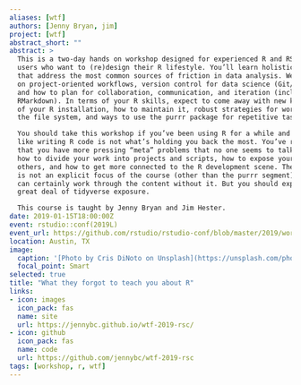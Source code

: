 ```yaml
---
aliases: [wtf]
authors: [Jenny Bryan, jim]
project: [wtf]
abstract_short: ""
abstract: >
  This is a two-day hands on workshop designed for experienced R and RStudio
  users who want to (re)design their R lifestyle. You’ll learn holistic workflows
  that address the most common sources of friction in data analysis. We’ll work
  on project-oriented workflows, version control for data science (Git/GitHub!),
  and how to plan for collaboration, communication, and iteration (incl.
  RMarkdown). In terms of your R skills, expect to come away with new knowledge
  of your R installation, how to maintain it, robust strategies for working with
  the file system, and ways to use the purrr package for repetitive tasks.

  You should take this workshop if you’ve been using R for a while and you feel
  like writing R code is not what’s holding you back the most. You’ve realized
  that you have more pressing “meta” problems that no one seems to talk about:
  how to divide your work into projects and scripts, how to expose your work to
  others, and how to get more connected to the R development scene. The tidyverse
  is not an explicit focus of the course (other than the purrr segment) and you
  can certainly work through the content without it. But you should expect a
  great deal of tidyverse exposure.

  This course is taught by Jenny Bryan and Jim Hester.
date: 2019-01-15T18:00:00Z
event: rstudio::conf(2019L)
event_url: https://github.com/rstudio/rstudio-conf/blob/master/2019/workshops.md
location: Austin, TX
image:
  caption: '[Photo by Cris DiNoto on Unsplash](https://unsplash.com/photos/62Phjv4KUdo)'
  focal_point: Smart
selected: true
title: "What they forgot to teach you about R"
links:
- icon: images
  icon_pack: fas
  name: site
  url: https://jennybc.github.io/wtf-2019-rsc/
- icon: github
  icon_pack: fas
  name: code
  url: https://github.com/jennybc/wtf-2019-rsc
tags: [workshop, r, wtf]
---
```

